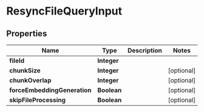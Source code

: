 

# ResyncFileQueryInput


## Properties

| Name | Type | Description | Notes |
|------------ | ------------- | ------------- | -------------|
|**fileId** | **Integer** |  |  |
|**chunkSize** | **Integer** |  |  [optional] |
|**chunkOverlap** | **Integer** |  |  [optional] |
|**forceEmbeddingGeneration** | **Boolean** |  |  [optional] |
|**skipFileProcessing** | **Boolean** |  |  [optional] |



